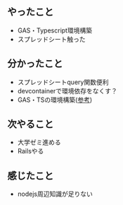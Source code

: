 ## やったこと
- GAS・Typescript環境構築
- スプレッドシート触った
## 分かったこと
- スプレッドシートquery関数便利
- devcontainerで環境依存をなくす？
- GAS・TSの環境構築([参考](https://zenn.dev/futahei/articles/a6fe22c0efbb5e))
## 次やること
- 大学ゼミ進める
- Railsやる
## 感じたこと
- nodejs周辺知識が足りない